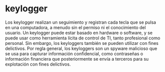 # keylogger

Los keylogger realizan un seguimiento y registran cada tecla que se pulsa en una computadora, a menudo sin el permiso ni el conocimiento del usuario. Un keylogger puede estar basado en hardware o software, y se puede usar como herramienta lícita de control de TI, tanto profesional como personal. Sin embargo, los keyloggers también se pueden utilizar con fines delictivos. Por regla general, los keyloggers son un spyware malicioso que se usa para capturar información confidencial, como contraseñas o información financiera que posteriormente se envía a terceros para su explotación con fines delictivos. 

